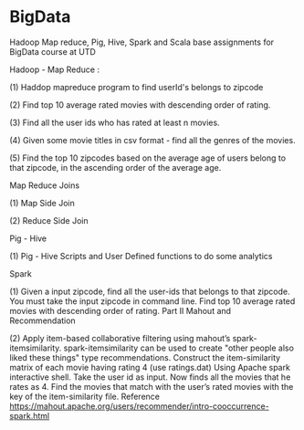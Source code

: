 # BigData
Hadoop Map reduce, Pig, Hive, Spark and Scala base assignments for BigData course at UTD

Hadoop - Map Reduce : 

(1) Haddop mapreduce program to find userId's belongs to zipcode

(2) Find top 10 average rated movies with descending order of rating.

(3) Find all the user ids who has rated at least n movies.

(4) Given some movie titles in csv format - find all the genres of the movies.

(5) Find the top 10 zipcodes based on the average age of users belong to that zipcode, in the ascending order of the average age.

Map Reduce Joins

(1) Map Side Join

(2) Reduce Side Join


Pig - Hive

(1) Pig - Hive Scripts and User Defined functions to do some analytics


Spark

(1) Given a input zipcode, find all the user-ids that belongs to that zipcode. You must take the input zipcode in command line.
Find top 10 average rated movies with descending order of rating.
Part II Mahout and Recommendation

(2) Apply item-based collaborative filtering using mahout’s spark-itemsimilarity. spark-itemsimilarity can be used to create "other people also liked these things" type recommendations.
Construct the item-similarity matrix of each movie having rating 4 (use ratings.dat)
Using Apache spark interactive shell. Take the user id as input. Now finds all the movies that he rates as 4.
Find the movies that match with the user’s rated movies with the key of the item-similarity file.
Reference https://mahout.apache.org/users/recommender/intro-cooccurrence-spark.html
